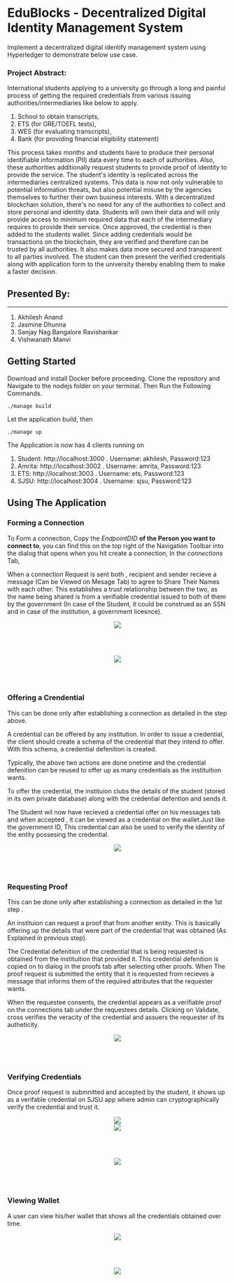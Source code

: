 
# EduBlocks - Decentralized Digital Identity Management System 

Implement a decentralized digital identify management system using Hyperledger to demonstrate below use case.

### Project Abstract:

International students applying to a  university go through a long and painful process of getting the required credentials from various issuing authorities/intermediaries like below to apply.

1. School to obtain transcripts,
2. ETS (for GRE/TOEFL tests), 
3. WES (for evaluating transcripts), 
4. Bank (for providing financial eligibility statement) 

This process takes months and students have to produce their personal identifiable information (PII) data every time to each of authorities. Also, these authorities additionally request students to provide proof of identity to provide the service. The student's identity is replicated across the intermediaries centralized systems. This data is now not only vulnerable to potential information threats, but also potential misuse by the agencies themselves to further their own business interests. With a decentralized blockchain solution, there's no need for any of the authorities to collect and store personal and identity data. Students will own their data and will only provide access to minimum required data that each of the intermediary requires to provide their service. Once approved, the credential is then added to the students wallet. Since adding credentials would be transactions on the blockchain, they are verified and therefore can be trusted by all authorities. It also makes data more secured and transparent to all parties involved. The student can then present the verified credentials along with application form to the university thereby enabling them to make a faster decision.

## Presented By: 
--------------
1. Akhilesh Anand 
2. Jasmine Dhunna 
3. Sanjay Nag Bangalore Ravishankar
4. Vishwanath Manvi
                        

## Getting Started
Download and install Docker before proceeding.
Clone the repository and Navigate to the nodejs folder on your terminal. Then Run the Following Commands.

```
./manage build
```
 Let the application build, then 

```
./manage up
```

The Application is now has 4 clients running on

1. Student: http://localhost:3000 .   Username: akhilesh, Password:123
1. Amrita: http://localhost:3002 .    Username: amrita, Password:123
1. ETS: http://localhost:3003 .       Username: ets, Password:123
1. SJSU: http://localhost:3004 .      Username: sjsu, Password:123




## Using The Application

### Forming a Connection
To Form a connection, Copy the *EndpointDID* **of the Person you want to connect to**, you can find this on the top right of the Navigation Toolbar into the dialog that opens when you hit create a connection, In the *connections* Tab, 

When a connection Request is sent both , recipient and sender recieve a  message (Can be Viewed on Mesage Tab) to agree to Share Their Names with each other. This establishes a trust relationship between the two, as the name being shared is from a verifiable credential issued to both of them by the government (In case of the Student, it could be construed as an SSN and in case of the institution, a government licesnce).

<div align="center">
    <img src="https://github.com/SJSU272LabF18/Project-Team-14/blob/master/screenshots/Connection1.png" </img> 
</div>

<br><br>

<div align="center">
    <img src="https://github.com/SJSU272LabF18/Project-Team-14/blob/master/screenshots/Connection2%20.png" </img> 
</div>

<br><br>


### Offering a Crendential
This can be done only after establishing a connection as detailed in the step above.

A credential can be offered by any institution. In order to issue a credential, the client should create a schema of the credential that they intend to offer. With this schema, a credential defenition is created. 

Typically, the above two actions are done onetime and the credential defenition can be reused to offer up as many credentials as the instituition wants.

To offer the credential, the instituion clubs the details of the student (stored in its own private database) along with the credential defention and sends it. 

The Student wil now have recieved a credential offer on his messages tab and when accepted , it can be viewed as a credential on the wallet.Just  like the government ID, This credential can also be used to verify the identity of the entity possesing the credential.

<div align="center">
    <img src="https://github.com/SJSU272LabF18/Project-Team-14/blob/master/screenshots/Issuing.png" </img> 
</div>

<br><br>


### Requesting Proof
This can be done only after establishing a connection as detailed in the 1st step .

An instituion can request a proof that from another entity. This is basically offering up the details that were part of the credential that was obtained (As Explained in previous step). 

The Credential defenition of the credential that is being requested is obtained from the instituition that provided it. This credential defenition is copied on to dialog in the proofs tab after selecting other proofs. When The proof request is submitted the entity that it is requested from recieves a message that informs them of the required attributes that the requester wants. 

When the requestee consents, the credential appears as a verifiable proof on the connections tab under the requestees details. Clicking on Validate, cross verifies the veracity of the credential and assuers the requester of its autheticity.

<div align="center">
    <img src="https://github.com/SJSU272LabF18/Project-Team-14/blob/master/screenshots/proofrequest.png" </img> 
</div>

<br><br>
 
### Verifying Credentials
Once proof request is submnitted and accepted by the student, it shows up as a verifable credential on SJSU app where admin can cryptographically verify the credential and trust it.

<div align="center">
    <img src="https://github.com/SJSU272LabF18/Project-Team-14/blob/master/screenshots/sjsu.png" </img> 
</div>

<div align="center">
    <img src="https://github.com/SJSU272LabF18/Project-Team-14/blob/master/screenshots/verification.png" </img> 
</div>

<br><br>

<div align="center">
    <img src="https://github.com/SJSU272LabF18/Project-Team-14/blob/master/screenshots/verification2.png" </img> 
</div>

<br><br>
 
 

### Viewing Wallet
A user can view his/her wallet that shows all the credentials obtained over time.

<div align="center">
    <img src="https://github.com/SJSU272LabF18/Project-Team-14/blob/master/screenshots/wallet.png" </img> 
</div>

<br><br>

<div align="center">
    <img src="https://github.com/SJSU272LabF18/Project-Team-14/blob/master/screenshots/wallet2.png" </img> 
</div>

<br><br>




